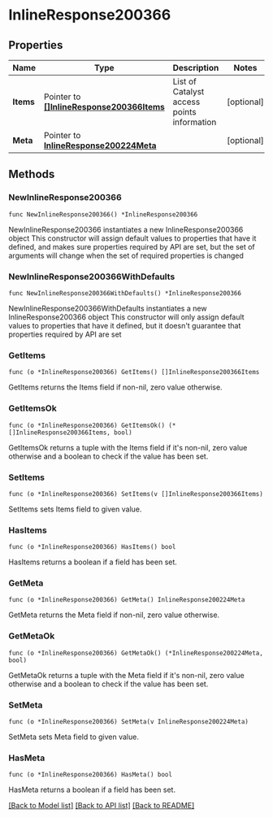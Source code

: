 # InlineResponse200366

## Properties

Name | Type | Description | Notes
------------ | ------------- | ------------- | -------------
**Items** | Pointer to [**[]InlineResponse200366Items**](InlineResponse200366Items.md) | List of Catalyst access points information | [optional] 
**Meta** | Pointer to [**InlineResponse200224Meta**](InlineResponse200224Meta.md) |  | [optional] 

## Methods

### NewInlineResponse200366

`func NewInlineResponse200366() *InlineResponse200366`

NewInlineResponse200366 instantiates a new InlineResponse200366 object
This constructor will assign default values to properties that have it defined,
and makes sure properties required by API are set, but the set of arguments
will change when the set of required properties is changed

### NewInlineResponse200366WithDefaults

`func NewInlineResponse200366WithDefaults() *InlineResponse200366`

NewInlineResponse200366WithDefaults instantiates a new InlineResponse200366 object
This constructor will only assign default values to properties that have it defined,
but it doesn't guarantee that properties required by API are set

### GetItems

`func (o *InlineResponse200366) GetItems() []InlineResponse200366Items`

GetItems returns the Items field if non-nil, zero value otherwise.

### GetItemsOk

`func (o *InlineResponse200366) GetItemsOk() (*[]InlineResponse200366Items, bool)`

GetItemsOk returns a tuple with the Items field if it's non-nil, zero value otherwise
and a boolean to check if the value has been set.

### SetItems

`func (o *InlineResponse200366) SetItems(v []InlineResponse200366Items)`

SetItems sets Items field to given value.

### HasItems

`func (o *InlineResponse200366) HasItems() bool`

HasItems returns a boolean if a field has been set.

### GetMeta

`func (o *InlineResponse200366) GetMeta() InlineResponse200224Meta`

GetMeta returns the Meta field if non-nil, zero value otherwise.

### GetMetaOk

`func (o *InlineResponse200366) GetMetaOk() (*InlineResponse200224Meta, bool)`

GetMetaOk returns a tuple with the Meta field if it's non-nil, zero value otherwise
and a boolean to check if the value has been set.

### SetMeta

`func (o *InlineResponse200366) SetMeta(v InlineResponse200224Meta)`

SetMeta sets Meta field to given value.

### HasMeta

`func (o *InlineResponse200366) HasMeta() bool`

HasMeta returns a boolean if a field has been set.


[[Back to Model list]](../README.md#documentation-for-models) [[Back to API list]](../README.md#documentation-for-api-endpoints) [[Back to README]](../README.md)


